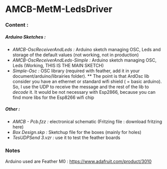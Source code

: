 # AMCB-MetM-LedsDriver

### Content :
##### Arduino Sketches : 
* _AMCB-OscReceiverAndLeds :_ Arduino sketch managing OSC, Leds and storage of the default values (not working, not in production)
* _AMCB-OscReceiverAndLeds-Simple :_ Arduino sketch managing OSC, Leds (Working, THIS IS THE MAIN SKETCH)
* _Simple-Osc :_ OSC library (required with feather, add it in your document/arduino/librairies folder). 
  ** The point is that ArdOsc lib consider you have an ethernet or standard wifi shield ( = basic arduino). So, I use the UDP to receive the message and the rest of the lib to _decode_ it. It would be not necessary with Esp2866, because you can find more libs for the Esp8266 wifi chip

##### Other : 
* _AMCB - Pcb.fzz :_ electronical schematic (Fritzing file : download fritzing here)
* _Box Design.skp :_ Sketchup file for the boxes (mainly for holes)
* _TesUDPSend 3.vzr :_ use it to test the feather boards


### Notes
Arduino used are Feather M0 : https://www.adafruit.com/product/3010

